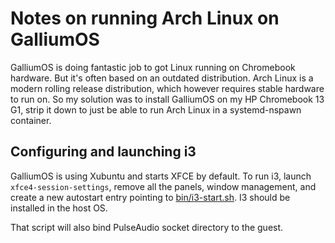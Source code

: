 # Notes on running Arch Linux on GalliumOS

GalliumOS is doing fantastic job to got Linux running on Chromebook hardware.
But it's often based on an outdated distribution. Arch Linux is a modern
rolling release distribution, which however requires stable hardware to run on.
So my solution was to install GalliumOS on my HP Chromebook 13 G1, strip it
down to just be able to run Arch Linux in a systemd-nspawn container.

## Configuring and launching i3

GalliumOS is using Xubuntu and starts XFCE by default. To run i3, launch
`xfce4-session-settings`, remove all the panels, window management, and
create a new autostart entry pointing to [bin/i3-start.sh](bin/i3-start.sh).
I3 should be installed in the host OS.

That script will also bind PulseAudio socket directory to the guest.
